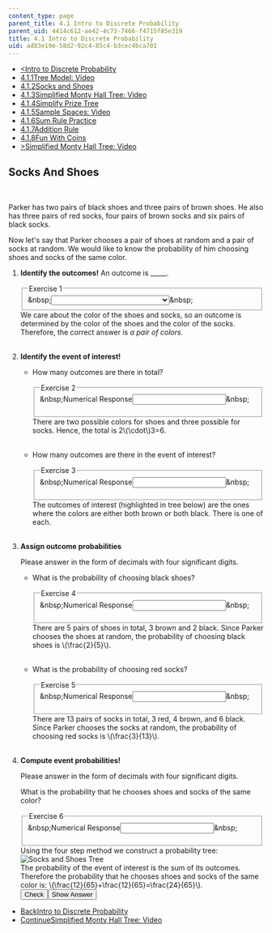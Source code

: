 ```yaml
---
content_type: page
parent_title: 4.1 Intro to Discrete Probability
parent_uid: 4414c612-ae42-4c73-7466-f4715f85e319
title: 4.1 Intro to Discrete Probability
uid: ad83e19e-58d2-92c4-85c4-b3cec4bca701
---
```

<ul class="navigation pagination"><li id="top_bck_btn"><a href='/courses/electrical-engineering-and-computer-science/6-042j-mathematics-for-computer-science-spring-2015/probability/tp11-2';><<span>Intro to Discrete Probability</span></a></li><li id="flp_btn_1" ><a href='/courses/electrical-engineering-and-computer-science/6-042j-mathematics-for-computer-science-spring-2015/probability/tp11-2'>4.1.1<span>Tree Model: Video</span></a></li><li id="flp_btn_2" class="button_selected"><a href='/courses/electrical-engineering-and-computer-science/6-042j-mathematics-for-computer-science-spring-2015/probability/tp11-2/vertical-dcc88d262213'>4.1.2<span>Socks and Shoes</span></a></li><li id="flp_btn_3" ><a href='/courses/electrical-engineering-and-computer-science/6-042j-mathematics-for-computer-science-spring-2015/probability/tp11-2/vertical-65858dc50455'>4.1.3<span>Simplified Monty Hall Tree: Video</span></a></li><li id="flp_btn_4" ><a href='/courses/electrical-engineering-and-computer-science/6-042j-mathematics-for-computer-science-spring-2015/probability/tp11-2/vertical-9542d6e9bbc8'>4.1.4<span>Simplify Prize Tree</span></a></li><li id="flp_btn_5" ><a href='/courses/electrical-engineering-and-computer-science/6-042j-mathematics-for-computer-science-spring-2015/probability/tp11-2/vertical-7e0be1baca38'>4.1.5<span>Sample Spaces: Video</span></a></li><li id="flp_btn_6" ><a href='/courses/electrical-engineering-and-computer-science/6-042j-mathematics-for-computer-science-spring-2015/probability/tp11-2/vertical-eb54695f6f66'>4.1.6<span>Sum Rule Practice</span></a></li><li id="flp_btn_7" ><a href='/courses/electrical-engineering-and-computer-science/6-042j-mathematics-for-computer-science-spring-2015/probability/tp11-2/vertical-d95cbbc345c2'>4.1.7<span>Addition Rule</span></a></li><li id="flp_btn_8" ><a href='/courses/electrical-engineering-and-computer-science/6-042j-mathematics-for-computer-science-spring-2015/probability/tp11-2/vertical-a2b75a4824b8'>4.1.8<span>Fun With Coins</span></a></li><li id="top_continue_btn"><a href='/courses/electrical-engineering-and-computer-science/6-042j-mathematics-for-computer-science-spring-2015/probability/tp11-2/vertical-65858dc50455';>><span>Simplified Monty Hall Tree: Video</span></a></li></ul><h2 class="subhead">Socks And Shoes</h2><div class="self_assessment">
<br display_name="Socks And Shoes" url_name="Socks_And_Shoes_0" />
<p display_name="Socks And Shoes" url_name="Socks_And_Shoes_1">Parker has two pairs of black shoes and three pairs of brown shoes. He also has three pairs of red socks, four pairs of brown socks and six pairs of black socks.</p>
<p display_name="Socks And Shoes" url_name="Socks_And_Shoes_2">Now let's say that Parker chooses a pair of shoes at random and a pair of socks at random. We would like to know the probability of him choosing shoes and socks of the same color.</p>
<ol display_name="Socks And Shoes" url_name="Socks_And_Shoes_3">
<li>
<div id="Q1_div" class="problem_question"><p><b>Identify the outcomes!</b> An outcome is _____.
      </p><fieldset><legend class="visually-hidden">Exercise 1</legend><div class="choice"><label id="Q1_label"><span id="Q1_aria_status" tabindex="-1" class="visually-hidden">&amp;nbsp;</span><select onchange="numericTypedOrDropDownSelected(1)" id="Q1_select" class="problem_text_input"><option correct="false"></option><option correct="false">a pair of shoes</option><option correct="false">a pair of socks</option><option correct="true">a pair of colors</option><option correct="false">all permutations of shoes and socks</option><option correct="false">a color</option></select><span style="display:none;" id="Q1_ans_span" tabindex="-1">  a pair of colors</span><span id="Q1_normal_status" class="nostatus" aria-hidden="true">&amp;nbsp;</span></label></div></fieldset></div><div id="S1_div" class="problem_solution" tabindex="-1">We care about the color of the shoes and socks, so an outcome is determined by the color of the shoes and the color of the socks. Therefore, the correct answer is <em>a pair of colors.</em>
</div></li>
<br />
<li>
<p>
<b>Identify the event of interest!</b>
</p>
<ul>
<li>
<div id="Q2_div" class="problem_question"><p>How many outcomes are there in total?</p><fieldset><legend class="visually-hidden">Exercise 2</legend><div class="choice"><label id="Q2_label"><span id="Q2_aria_status" tabindex="-1" class="visually-hidden">&amp;nbsp;</span><span class="visually-hidden">Numerical Response</span><input type="text" id="Q2_input" value="" onkeypress="numericTypedOrDropDownSelected(2)" class="problem_text_input"><input type="hidden" id="Q2_ans" value="6"><input type="hidden" id="Q2_tolerance" value=".001"><span id="Q2_normal_status" class="nostatus" aria-hidden="true">&amp;nbsp;</span></label></div><p id="S2_ans" tabindex="-1" class="problem_answer"></p></fieldset></div><div id="S2_div" class="problem_solution" tabindex="-1">There are two possible colors for shoes and three possible for socks. Hence, the total is 2\(\cdot\)3=6.</div></li>
<br />
<li>
<div id="Q3_div" class="problem_question"><p>How many outcomes are there in the event of interest?</p><fieldset><legend class="visually-hidden">Exercise 3</legend><div class="choice"><label id="Q3_label"><span id="Q3_aria_status" tabindex="-1" class="visually-hidden">&amp;nbsp;</span><span class="visually-hidden">Numerical Response</span><input type="text" id="Q3_input" value="" onkeypress="numericTypedOrDropDownSelected(3)" class="problem_text_input"><input type="hidden" id="Q3_ans" value="2"><input type="hidden" id="Q3_tolerance" value=".001"><span id="Q3_normal_status" class="nostatus" aria-hidden="true">&amp;nbsp;</span></label></div><p id="S3_ans" tabindex="-1" class="problem_answer"></p></fieldset></div><div id="S3_div" class="problem_solution" tabindex="-1">The outcomes of interest (highlighted in tree below) are the ones where the colors are either both brown or both black. There is one of each.</div></li>
</ul>
</li>
<br />
<li>
<p>
<b>Assign outcome probabilities</b>
</p>
<p>
Please answer in the form of decimals with four significant digits.
	  </p>
<ul>
<li>
<div id="Q4_div" class="problem_question"><p>What is the probability of choosing black shoes?</p><fieldset><legend class="visually-hidden">Exercise 4</legend><div class="choice"><label id="Q4_label"><span id="Q4_aria_status" tabindex="-1" class="visually-hidden">&amp;nbsp;</span><span class="visually-hidden">Numerical Response</span><input type="text" id="Q4_input" value="" onkeypress="numericTypedOrDropDownSelected(4)" class="problem_text_input"><input type="hidden" id="Q4_ans" value="0.4"><input type="hidden" id="Q4_tolerance" value=".001"><span id="Q4_normal_status" class="nostatus" aria-hidden="true">&amp;nbsp;</span></label></div><p id="S4_ans" tabindex="-1" class="problem_answer"></p></fieldset></div><div id="S4_div" class="problem_solution" tabindex="-1">There are 5 pairs of shoes in total, 3 brown and 2 black. Since Parker chooses the shoes at random, the probability of choosing black shoes is \(\frac{2}{5}\).</div></li>
<br />
<li>
<div id="Q5_div" class="problem_question"><p>What is the probability of choosing red socks?</p><fieldset><legend class="visually-hidden">Exercise 5</legend><div class="choice"><label id="Q5_label"><span id="Q5_aria_status" tabindex="-1" class="visually-hidden">&amp;nbsp;</span><span class="visually-hidden">Numerical Response</span><input type="text" id="Q5_input" value="" onkeypress="numericTypedOrDropDownSelected(5)" class="problem_text_input"><input type="hidden" id="Q5_ans" value=".2307"><input type="hidden" id="Q5_tolerance" value=".001"><span id="Q5_normal_status" class="nostatus" aria-hidden="true">&amp;nbsp;</span></label></div><p id="S5_ans" tabindex="-1" class="problem_answer"></p></fieldset></div><div id="S5_div" class="problem_solution" tabindex="-1">There are 13 pairs of socks in total, 3 red, 4 brown, and 6 black. Since Parker chooses the socks at random, the probability of choosing red socks is \(\frac{3}{13}\).</div></li>
</ul>
</li>
<br />
<li>
<p>
<b>Compute event probabilities!</b>
</p>
<p>
Please answer in the form of decimals with four significant digits.
	  </p>
<div id="Q6_div" class="problem_question"><p>What is the probability that he chooses shoes and socks of the same color?</p><fieldset><legend class="visually-hidden">Exercise 6</legend><div class="choice"><label id="Q6_label"><span id="Q6_aria_status" tabindex="-1" class="visually-hidden">&amp;nbsp;</span><span class="visually-hidden">Numerical Response</span><input type="text" id="Q6_input" value="" onkeypress="numericTypedOrDropDownSelected(6)" class="problem_text_input"><input type="hidden" id="Q6_ans" value="0.3692"><input type="hidden" id="Q6_tolerance" value=".001"><span id="Q6_normal_status" class="nostatus" aria-hidden="true">&amp;nbsp;</span></label></div><p id="S6_ans" tabindex="-1" class="problem_answer"></p></fieldset></div><div id="S6_div" class="problem_solution" tabindex="-1">Using the four step method we construct a probability tree:
      <img align="bottom" alt="Socks and Shoes Tree" border="0" src="/courses/electrical-engineering-and-computer-science/6-042j-mathematics-for-computer-science-spring-2015/probability/tp11-2/vertical-dcc88d262213/socks_and_shoes_tree.jpg" />
<br />
      The probability of the event of interest is the sum of its outcomes. Therefore the probability that he chooses shoes and socks of the same color is: \(\frac{12}{65}+\frac{12}{65}=\frac{24}{65}\).</div><div class="action"><button id="Q1_button" onclick="checkAnswer({1: 'optionresponse', 2: 'numerical', 3: 'numerical', 4: 'numerical', 5: 'numerical', 6: 'numerical'})" class="problem_mo_button">Check</button><button id="Q1_button_show" onclick="showHideSolution({1: 'optionresponse', 2: 'numerical', 3: 'numerical', 4: 'numerical', 5: 'numerical', 6: 'numerical'}, 1, [1, 2, 3, 4, 5, 6])" class="problem_mo_button">Show Answer</button></div></li>
</ol>
</div><ul class="navigation progress"><li id="bck_btn"><a href='/courses/electrical-engineering-and-computer-science/6-042j-mathematics-for-computer-science-spring-2015/probability/tp11-2';>Back<span>Intro to Discrete Probability</span></a></li><li id="continue_btn"><a href='/courses/electrical-engineering-and-computer-science/6-042j-mathematics-for-computer-science-spring-2015/probability/tp11-2/vertical-65858dc50455';>Continue<span>Simplified Monty Hall Tree: Video</span></a></li></ul>